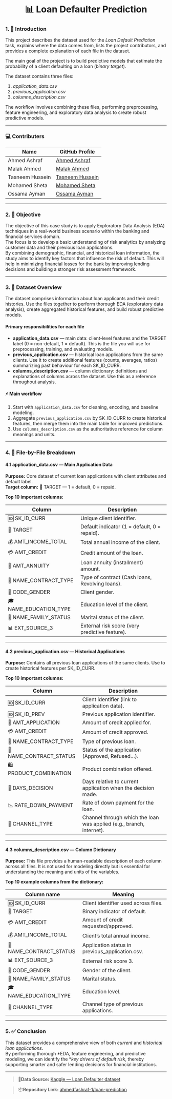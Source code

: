 <h1 align="center"><b>📊 Loan Defaulter Prediction</b></h1>

### 1. 📖 Introduction  
This project describes the dataset used for the *Loan Default Prediction* task, explains where the data comes from, lists the project contributors, and provides a complete explanation of each file in the dataset.  

The main goal of the project is to build predictive models that estimate the probability of a client defaulting on a loan (*binary target*).  

The dataset contains three files:  
1. *application_data.csv*  
2. *previous_application.csv*  
3. *columns_description.csv*  

The workflow involves combining these files, performing preprocessing, feature engineering, and exploratory data analysis to create robust predictive models.  

---

### 💻 Contributers

| Name            | GitHub Profile                                                   |
|-----------------|------------------------------------------------------------------|
| Ahmed Ashraf    | [Ahmed Ashraf](https://github.com/ahmedfashraf-1)                |
| Malak Ahmed     | [Malak Ahmed](https://github.com/Malak-A7med)                    |
| Tasneem Hussein | [Tasneem Hussein](https://github.com/tasneemhussein12)           |
| Mohamed Sheta   | [Mohamed Sheta](https://github.com/Mohamed-Sheta)                |
| Ossama Ayman    | [Ossama Ayman](https://github.com/OssamaAyman)                   |

---

### 2. 🎯 Objective

The objective of this case study is to apply Exploratory Data Analysis (EDA) techniques in a real-world business scenario within the banking and financial services domain.  
The focus is to develop a basic understanding of risk analytics by analyzing customer data and their previous loan applications.  
By combining demographic, financial, and historical loan information, the study aims to identify key factors that influence the risk of default. This will help in minimizing financial losses for the bank by improving lending decisions and building a stronger risk assessment framework.

---

### 3. 📂 Dataset Overview

The dataset comprises information about loan applicants and their credit histories. Use the files together to perform thorough EDA (exploratory data analysis), create aggregated historical features, and build robust predictive models.

#### Primary responsibilities for each file

- **application_data.csv** — main data: client-level features and the TARGET label (0 = non-default, 1 = default). This is the file you will use for preprocessing, training, and evaluating models.
- **previous_application.csv** — historical loan applications from the same clients. Use it to create additional features (counts, averages, ratios) summarizing past behaviour for each SK_ID_CURR.
- **columns_description.csv** — column dictionary: definitions and explanations of columns across the dataset. Use this as a reference throughout analysis.

#### ⚡ Main workflow

1. Start with `application_data.csv` for cleaning, encoding, and baseline modeling.
2. Aggregate `previous_application.csv` by SK_ID_CURR to create historical features, then merge them into the main table for improved predictions.
3. Use `columns_description.csv` as the authoritative reference for column meanings and units.

---

### 4. 📁 File-by-File Breakdown

#### 4.1 application_data.csv — Main Application Data

**Purpose:** Core dataset of current loan applications with client attributes and default label.  
**Target column:** 🎯 TARGET — 1 = default, 0 = repaid.

**Top 10 important columns:**

| Column               | Description                                            |
|----------------------|-------------------------------------------------------|
| 🆔 SK_ID_CURR           | Unique client identifier.                             |
| 🎯 TARGET               | Default indicator (1 = default, 0 = repaid).          |
| 💰 AMT_INCOME_TOTAL     | Total annual income of the client.                    |
| 💳 AMT_CREDIT           | Credit amount of the loan.                            |
| 🧾 AMT_ANNUITY          | Loan annuity (installment) amount.                    |
| 📄 NAME_CONTRACT_TYPE   | Type of contract (Cash loans, Revolving loans).       |
| 🧑 CODE_GENDER          | Client gender.                                        |
| 🎓 NAME_EDUCATION_TYPE  | Education level of the client.                        |
| 💍 NAME_FAMILY_STATUS   | Marital status of the client.                         |
| 📊 EXT_SOURCE_3         | External risk score (very predictive feature).        |

---

#### 4.2 previous_application.csv — Historical Applications

**Purpose:** Contains all previous loan applications of the same clients. Use to create historical features per SK_ID_CURR.

**Top 10 important columns:**

| Column               | Description                                                   |
|----------------------|--------------------------------------------------------------|
| 🆔 SK_ID_CURR           | Client identifier (link to application data).                |
| 🆔 SK_ID_PREV           | Previous application identifier.                             |
| 💸 AMT_APPLICATION      | Amount of credit applied for.                                |
| 💳 AMT_CREDIT           | Amount of credit approved.                                   |
| 📄 NAME_CONTRACT_TYPE   | Type of previous loan.                                       |
| 📑 NAME_CONTRACT_STATUS | Status of the application (Approved, Refused…).              |
| 🛍️ PRODUCT_COMBINATION  | Product combination offered.                                 |
| 📅 DAYS_DECISION        | Days relative to current application when the decision made. |
| 📉 RATE_DOWN_PAYMENT    | Rate of down payment for the loan.                           |
| 🏦 CHANNEL_TYPE         | Channel through which the loan was applied (e.g., branch, internet). |

---

#### 4.3 columns_description.csv — Column Dictionary

**Purpose:** This file provides a human-readable description of each column across all files. It is not used for modeling directly but is essential for understanding the meaning and units of the variables.

**Top 10 example columns from the dictionary:**

| Column name           | Meaning                                                |
|-----------------------|-------------------------------------------------------|
| 🆔 SK_ID_CURR            | Client identifier used across files.                  |
| 🎯 TARGET                | Binary indicator of default.                          |
| 💳 AMT_CREDIT            | Amount of credit requested/approved.                  |
| 💰 AMT_INCOME_TOTAL      | Client’s total annual income.                         |
| 📑 NAME_CONTRACT_STATUS  | Application status in previous_application.csv.       |
| 📊 EXT_SOURCE_3          | External risk score 3.                                |
| 🧑 CODE_GENDER           | Gender of the client.                                 |
| 💍 NAME_FAMILY_STATUS    | Marital status.                                       |
| 🎓 NAME_EDUCATION_TYPE   | Education level.                                      |
| 🏦 CHANNEL_TYPE          | Channel type of previous applications.                |
                 
---

### 5. ✅ Conclusion  
This dataset provides a comprehensive view of both *current* and *historical loan applications*.  
By performing thorough *EDA, feature engineering, and predictive modeling, we can identify the **key drivers of default risk*, thereby supporting smarter and safer lending decisions for financial institutions.

---
>📂**Data Source:** [Kaggle — Loan Defaulter dataset](https://www.kaggle.com/datasets/gauravduttakiit/loan-defaulter)  

>📦**Repository Link:** [ahmedfashraf-1/loan-prediction](https://github.com/ahmedfashraf-1/loan-prediction)
